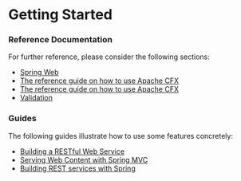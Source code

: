 # Getting Started

### Reference Documentation
For further reference, please consider the following sections:

* [Spring Web](https://docs.spring.io/spring-boot/docs/2.3.1.RELEASE/reference/htmlsingle/#boot-features-developing-web-applications)
* [The reference guide on how to use Apache CFX](https://cxf.apache.org/docs/index.html)
* [The reference guide on how to use Apache CFX](https://cxf.apache.org/docs/index.html)
* [Validation](https://docs.spring.io/spring-boot/docs/2.3.1.RELEASE/reference/htmlsingle/#boot-features-validation)

### Guides
The following guides illustrate how to use some features concretely:

* [Building a RESTful Web Service](https://spring.io/guides/gs/rest-service/)
* [Serving Web Content with Spring MVC](https://spring.io/guides/gs/serving-web-content/)
* [Building REST services with Spring](https://spring.io/guides/tutorials/bookmarks/)

